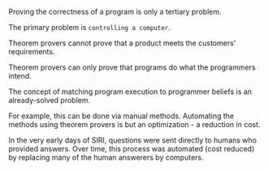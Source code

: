 Proving the correctness of a program is only a tertiary problem.

The primary problem is `controlling a computer`.

Theorem provers cannot prove that a product meets the customers' requirements.

Theorem provers can only prove that programs do what the programmers intend.

The concept of matching program execution to programmer beliefs is an already-solved problem.  

For example, this can be done via manual methods.  Automating the methods using theorem provers is but an optimization - a reduction in cost.

In the very early days of SIRI, questions were sent directly to humans who provided answers.  Over time, this process was automated (cost reduced) by replacing many of the human answerers by computers.